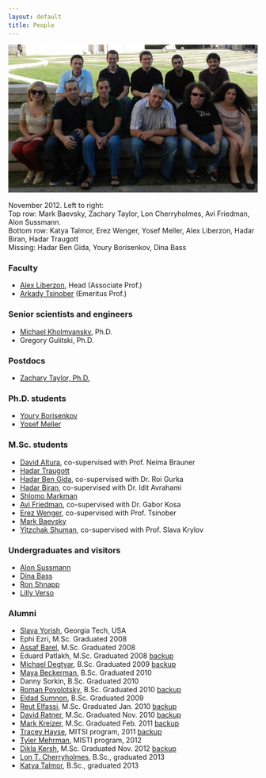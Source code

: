 ```yaml
---
layout: default
title: People
---
```


<img src = "images/group_photo_nov2012.jpg" width="600">  

November 2012. Left to right:   
Top row: Mark Baevsky, Zachary Taylor, Lon Cherryholmes, Avi Friedman, Alon Sussmann.    
Bottom row: Katya Talmor, Erez Wenger, Yosef Meller, Alex Liberzon, Hadar Biran, Hadar Traugott  
Missing: Hadar Ben Gida, Youry Borisenkov, Dina Bass


### Faculty

* [Alex Liberzon](people/alex_lab.html), Head (Associate Prof.)
* [Arkady Tsinober](http://www.eng.tau.ac.il/~tsinober) (Emeritus Prof.)

### Senior scientists and engineers
* [Michael Kholmyansky](people/kholmyansky.html), Ph.D.
* Gregory Gulitski, Ph.D.

### Postdocs
* [Zachary Taylor, Ph.D.](people/zach.html)

### Ph.D. students
* [Youry Borisenkov](people/youry.html)
* [Yosef Meller](people/yosef_meller.html)


### M.Sc. students
* [David Altura](people/david_altura.html), co-supervised with Prof. Neima Brauner
* [Hadar Traugott](people/hadar_traugott.html)
* [Hadar Ben Gida](people/hadar_ben_gida.html), co-supervised with Dr. Roi Gurka
* [Hadar Biran](people/hadar_biran.html), co-supervised with Dr. Idit Avrahami
* [Shlomo Markman](people/shlomo_markman.html)
* [Avi Friedman](people/avi_friedman.html), co-supervised with Dr. Gabor Kosa
* [Erez Wenger](people/erez_wenger.html), co-supervised with Prof. Tsinober
* [Mark Baevsky](people/mark_baevsky.html)
* [Yitzchak Shuman](people/yitzchak_shuman.html), co-supervised with Prof. Slava Krylov


### Undergraduates and visitors
* [Alon Sussmann](people/alon_sussmann.html)
* [Dina Bass](people/dina_bass.html)
* [Ron Shnapp](people/ron_shnapp.html)
* [Lilly Verso](people/lilly_verso.html)


### Alumni
* [Slava Yorish](http://www.linkedin.com/pub/svyatoslav-yorish/30/966/105), Georgia Tech, USA
* Ephi Ezri, M.Sc. Graduated 2008
* [Assaf Barel](http://il.linkedin.com/pub/assaf-barel/7/364/686), M.Sc. Graduated 2008
* Eduard Patlakh, M.Sc. Graduated 2008 [backup](people/eduard_patlakh.html)
* [Michael Degtyar](http://il.linkedin.com/in/michaeldegtyar), B.Sc. Graduated 2009 [backup](people/michael_degtyar.html)
* [Maya Beckerman](people/maya_beckerman.html), B.Sc. Graduated 2010
* Danny Sorkin, B.Sc. Graduated 2010
* [Roman Povolotsky](http://il.linkedin.com/pub/roman-povolotsky/19/442/782), B.Sc. Graduated 2010 [backup](people/roman_povolotsky.html)	
* [Eldad Sumnon](people/eldad_sumnon.html), B.Sc. Graduated 2009
* [Reut Elfassi](http://au.linkedin.com/pub/reut-elfassi/20/3b6/397), M.Sc. Graduated Jan. 2010 [backup](people/reut_elfassi.html)
* [David Ratner](http://il.linkedin.com/pub/david-ratner/4/a98/140), M.Sc. Graduated Nov. 2010 [backup](people/david_ratner.html)
* [Mark Kreizer](http://il.linkedin.com/pub/mark-kreizer/9/36/464), M.Sc. Graduated Feb. 2011 [backup](people/mark_kreizer.html)
* [Tracey Hayse](http://www.linkedin.com/in/traceyhayse), MITSI program, 2011 [backup](people/tracey.html)
* [Tyler Mehrman](http://zetapsi.mit.edu/brothers/11/), MISTI program, 2012
* [Dikla Kersh](http://il.linkedin.com/pub/dikla-kersh/14/85b/27), M.Sc. Graduated Nov. 2012 [backup](people/dikla_kersh.html)
* [Lon T. Cherryholmes](people/lon.html), B.Sc., graduated 2013
* [Katya Talmor](people/katya_talmor.html), B.Sc., graduated 2013